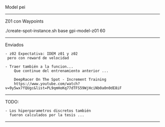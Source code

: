 Model pei

-----------------------
Z01 con Waypoints


 ./create-spot-instance.sh base gpi-model-z01 60


-----------------------
Enviados 

    - z02 Expectativa: IDEM z01 y z02
     pero con reward de velocidad  
        
    - Traer también a la funcion...
        Que continue del entrenamiento anterior ... 

        DeepRacer On The Spot - Increment Training
        https://www.youtube.com/watch?v=9y5wx7fQUgc&list=PL9qmHoKq77dTFS59WjHciNb0a0n0dE8iF

_____________________________
TODO:

    - Los hiperparametros discretos también 
      fueron calculados por la tesis ... 
_____________________________
